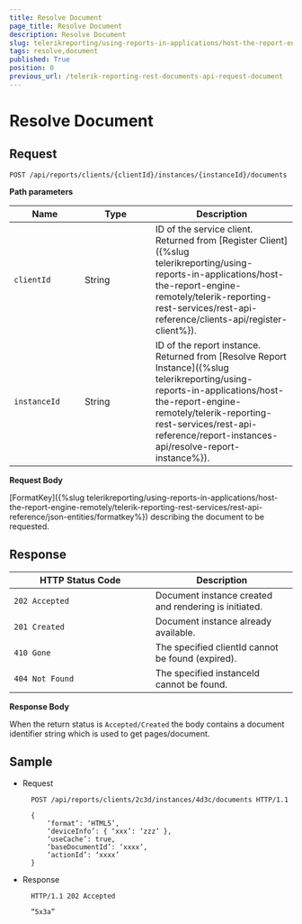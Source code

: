 ```yaml
---
title: Resolve Document
page_title: Resolve Document 
description: Resolve Document
slug: telerikreporting/using-reports-in-applications/host-the-report-engine-remotely/telerik-reporting-rest-services/rest-api-reference/documents-api/resolve-document
tags: resolve,document
published: True
position: 0
previous_url: /telerik-reporting-rest-documents-api-request-document
---
```

<style>
table th:first-of-type {
    width: 25%;
}
table th:nth-of-type(2) {
    width: 25%;
}
table th:nth-of-type(3) {
    width: 50%;
}
</style>

# Resolve Document

## Request
    
	POST /api/reports/clients/{clientId}/instances/{instanceId}/documents

__Path parameters__ 

| Name | Type | Description |
| ------ | ------ | ------ |
|`clientId`|String|ID of the service client. Returned from [Register Client]({%slug telerikreporting/using-reports-in-applications/host-the-report-engine-remotely/telerik-reporting-rest-services/rest-api-reference/clients-api/register-client%}).|
|`instanceId`|String|ID of the report instance. Returned from [Resolve Report Instance]({%slug telerikreporting/using-reports-in-applications/host-the-report-engine-remotely/telerik-reporting-rest-services/rest-api-reference/report-instances-api/resolve-report-instance%}).|

__Request Body__ 

[FormatKey]({%slug telerikreporting/using-reports-in-applications/host-the-report-engine-remotely/telerik-reporting-rest-services/rest-api-reference/json-entities/formatkey%}) describing the document to be requested. 

## Response

| HTTP Status Code | Description |
| ------ | ------ |
|`202 Accepted`|Document instance created and rendering is initiated.|
|`201 Created`|Document instance already available.|
|`410 Gone`|The specified clientId cannot be found (expired).|
|`404 Not Found`|The specified instanceId cannot be found.|

__Response Body__ 

When the return status is `Accepted/Created` the body contains a document identifier string which is used to get pages/document. 

## Sample

* Request 

		POST /api/reports/clients/2c3d/instances/4d3c/documents HTTP/1.1
		
		{
			‘format’: ‘HTML5’,
			‘deviceInfo’: { ‘xxx’: ‘zzz’ },
			‘useCache’: true,
			‘baseDocumentId’: ‘xxxx’,
			‘actionId’: ‘xxxx’
		}
        
* Response 

		HTTP/1.1 202 Accepted
		
		“5x3a”
